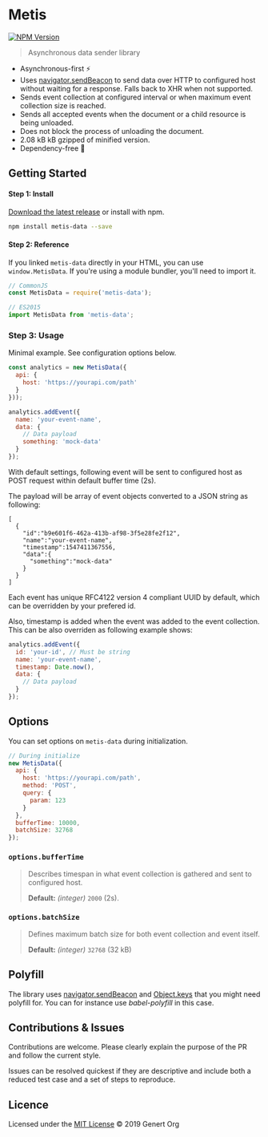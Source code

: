 # Metis

[![NPM Version](https://badge.fury.io/js/metis-data.svg)](https://badge.fury.io/js/metis-data)

> Asynchronous data sender library

- Asynchronous-first :zap:
- Uses [navigator.sendBeacon](https://developer.mozilla.org/en-US/docs/Web/API/Navigator/sendBeacon) to send data over HTTP to configured host without waiting for a response. Falls back to XHR when not supported.
- Sends event collection at configured interval or when maximum event collection size is reached.
- Sends all accepted events when the document or a child resource is being unloaded.
- Does not block the process of unloading the document.
- 2.08 kB kB gzipped of minified version.
- Dependency-free :tada:

## Getting Started

#### Step 1: Install

[Download the latest release](https://raw.githubusercontent.com/Genert/metis-data/master/dist/main.js) or install with npm.

```sh
npm install metis-data --save
```

#### Step 2: Reference
If you linked `metis-data` directly in your HTML, you can use `window.MetisData`. If you're using a module bundler, you'll need to import it.

```javascript
// CommonJS
const MetisData = require('metis-data');

// ES2015
import MetisData from 'metis-data';
```

### Step 3: Usage

Minimal example. See configuration options below.

```javascript
const analytics = new MetisData({
  api: {
    host: 'https://yourapi.com/path'
  }
}));

analytics.addEvent({
  name: 'your-event-name',
  data: {
    // Data payload
    something: 'mock-data'
  }
});
```

With default settings, following event will be sent to configured host as POST request within default buffer time (2s).

The payload will be array of event objects converted to a JSON string as following:

```
[
  {
    "id":"b9e601f6-462a-413b-af98-3f5e28fe2f12",
    "name":"your-event-name",
    "timestamp":1547411367556,
    "data":{
      "something":"mock-data"
    }
  }
]
```

Each event has unique RFC4122 version 4 compliant UUID by default, which can be overridden by your prefered id.

Also, timestamp is added when the event was added to the event collection. This can be also overriden as following example shows:

```javascript
analytics.addEvent({
  id: 'your-id', // Must be string
  name: 'your-event-name',
  timestamp: Date.now(),
  data: {
    // Data payload
  }
});
```

## Options
You can set options on `metis-data` during initialization.

```javascript
// During initialize
new MetisData({
  api: {
    host: 'https://yourapi.com/path',
    method: 'POST',
    query: {
      param: 123
    }
  },
  bufferTime: 10000,
  batchSize: 32768
});
```

### `options.bufferTime`

> Describes timespan in what event collection is gathered and sent to configured host.
>
> **Default:** *(integer)* `2000` (2s).

### `options.batchSize`

> Defines maximum batch size for both event collection and event itself.
>
> **Default:** *(integer)* `32768` (32 kB)

## Polyfill

The library uses [navigator.sendBeacon](https://developer.mozilla.org/en-US/docs/Web/API/Navigator/sendBeacon) and [Object.keys](https://developer.mozilla.org/en-US/docs/Web/JavaScript/Reference/Global_Objects/Object/keys) that you might need polyfill for. You can for instance use *babel-polyfill* in this case.

## Contributions & Issues

Contributions are welcome. Please clearly explain the purpose of the PR and follow the current style.

Issues can be resolved quickest if they are descriptive and include both a reduced test case and a set of steps to reproduce.

## Licence

Licensed under the [MIT License](LICENSE) © 2019 Genert Org